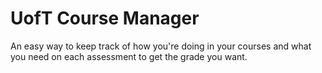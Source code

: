 # UofT Course Manager

An easy way to keep track of how you're doing in your courses and what you need on each assessment to get the grade you want. 